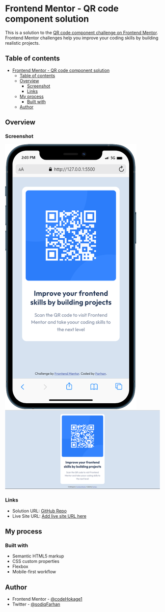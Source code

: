 # Frontend Mentor - QR code component solution

This is a solution to the [QR code component challenge on Frontend Mentor](https://www.frontendmentor.io/challenges/qr-code-component-iux_sIO_H). Frontend Mentor challenges help you improve your coding skills by building realistic projects. 

## Table of contents

- [Frontend Mentor - QR code component solution](#frontend-mentor---qr-code-component-solution)
  - [Table of contents](#table-of-contents)
  - [Overview](#overview)
    - [Screenshot](#screenshot)
    - [Links](#links)
  - [My process](#my-process)
    - [Built with](#built-with)
  - [Author](#author)


## Overview

### Screenshot

![Mobile View of project](./images/mobileView.png)
![Deskop View of project](./images/desktopView.png)

### Links

- Solution URL: [GitHub Repo](https://github.com/codeHokage1/frontendMasters/qrCode)
- Live Site URL: [Add live site URL here](https://your-live-site-url.com)

## My process

### Built with

- Semantic HTML5 markup
- CSS custom properties
- Flexbox
- Mobile-first workflow

## Author

- Frontend Mentor - [@codeHokage1](https://www.frontendmentor.io/profile/codeHokage1)
- Twitter - [@sodiqFarhan](https://www.twitter.com/sodiqfarhan)
